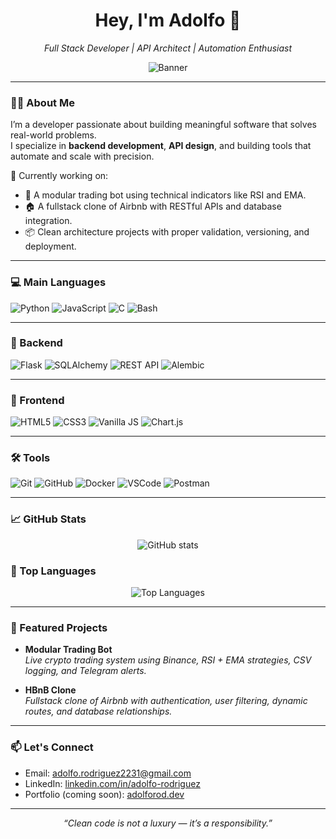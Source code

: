 <h1 align="center">Hey, I'm Adolfo 👋</h1>
<p align="center">
  <em>Full Stack Developer | API Architect | Automation Enthusiast</em>
</p>

<p align="center">
  <img src="https://raw.githubusercontent.com/Adolfo2231/Adolfo2231/main/banner.jpg" alt="Banner" />
</p>

---

### 👨‍💻 About Me

I’m a developer passionate about building meaningful software that solves real-world problems.  
I specialize in **backend development**, **API design**, and building tools that automate and scale with precision.

🔭 Currently working on:
- 🧩 A modular trading bot using technical indicators like RSI and EMA.
- 🏠 A fullstack clone of Airbnb with RESTful APIs and database integration.
- 📦 Clean architecture projects with proper validation, versioning, and deployment.

---

### 💻 Main Languages

![Python](https://img.shields.io/badge/-Python-3776AB?style=flat&logo=python&logoColor=white)
![JavaScript](https://img.shields.io/badge/-JavaScript-F7DF1E?style=flat&logo=javascript&logoColor=black)
![C](https://img.shields.io/badge/-C-00599C?style=flat&logo=c&logoColor=white)
![Bash](https://img.shields.io/badge/-Bash-4EAA25?style=flat&logo=gnubash&logoColor=white)

---

### 🔧 Backend

![Flask](https://img.shields.io/badge/-Flask-000000?style=flat&logo=flask&logoColor=white)
![SQLAlchemy](https://img.shields.io/badge/-SQLAlchemy-BA1212?style=flat&logo=sqlalchemy&logoColor=white)
![REST API](https://img.shields.io/badge/-REST%20API-0052CC?style=flat)
![Alembic](https://img.shields.io/badge/-Alembic-CC4444?style=flat)

---

### 🎨 Frontend

![HTML5](https://img.shields.io/badge/-HTML5-E34F26?style=flat&logo=html5&logoColor=white)
![CSS3](https://img.shields.io/badge/-CSS3-1572B6?style=flat&logo=css3&logoColor=white)
![Vanilla JS](https://img.shields.io/badge/-Vanilla%20JS-F0DB4F?style=flat&logo=javascript&logoColor=black)
![Chart.js](https://img.shields.io/badge/-Chart.js-FF6384?style=flat&logo=chartdotjs&logoColor=white)

---

### 🛠️ Tools

![Git](https://img.shields.io/badge/-Git-F05032?style=flat&logo=git&logoColor=white)
![GitHub](https://img.shields.io/badge/-GitHub-181717?style=flat&logo=github&logoColor=white)
![Docker](https://img.shields.io/badge/-Docker-2496ED?style=flat&logo=docker&logoColor=white)
![VSCode](https://img.shields.io/badge/-VSCode-007ACC?style=flat&logo=visualstudiocode&logoColor=white)
![Postman](https://img.shields.io/badge/-Postman-FF6C37?style=flat&logo=postman&logoColor=white)

---

### 📈 GitHub Stats

<p align="center">
  <img src="https://github-readme-stats.vercel.app/api?username=Adolfo2231&show_icons=true&theme=default&hide=contribs,prs" alt="GitHub stats" />
</p>

### 🧮 Top Languages

<p align="center">
  <img src="https://github-readme-stats.vercel.app/api/top-langs/?username=Adolfo2231&layout=compact&langs_count=6&theme=default" alt="Top Languages" />
</p>

---

### 🚀 Featured Projects

- **Modular Trading Bot**  
  _Live crypto trading system using Binance, RSI + EMA strategies, CSV logging, and Telegram alerts._

- **HBnB Clone**  
  _Fullstack clone of Airbnb with authentication, user filtering, dynamic routes, and database relationships._

---

### 📫 Let's Connect

- Email: [adolfo.rodriguez2231@gmail.com](mailto:adolfo.rodriguez2231@gmail.com)
- LinkedIn: [linkedin.com/in/adolfo-rodriguez](#)
- Portfolio (coming soon): [adolforod.dev](#)

---

<p align="center">
  <em>“Clean code is not a luxury — it’s a responsibility.”</em>
</p>

